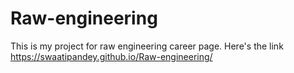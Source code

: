 # Raw-engineering
This is my project for raw engineering career page.
Here's the link https://swaatipandey.github.io/Raw-engineering/
